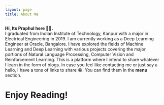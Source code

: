 ```yaml
---
layout: page
title: About Me
---
```

**Hi, Its Praphul here 👋😊. <br/>**
I graduated from Indian Institute of Technology, Kanpur with a major in Electrical Engineering in 2019. I am currently working as a Deep Learning Engineer at Oracle, Bangalore. I have explored the fields of Machine Learning and Deep Learning with various projects covering the major portions of Natural Language Processing, Computer Vision and Reinforcement Learning. This is a platform where I intend to share whatever I learn in the form of blogs. In case you feel like contacting me or just say a hello, I have a tons of links to share 😀. You can find them in the **menu** section.

# Enjoy Reading!

